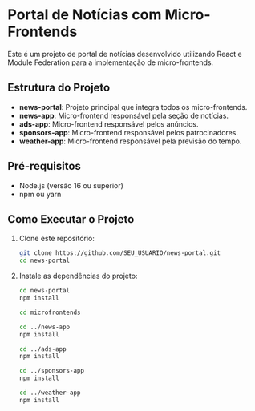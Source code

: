 # Portal de Notícias com Micro-Frontends

Este é um projeto de portal de notícias desenvolvido utilizando React e Module Federation para a implementação de micro-frontends.

## Estrutura do Projeto

- **news-portal**: Projeto principal que integra todos os micro-frontends.
- **news-app**: Micro-frontend responsável pela seção de notícias.
- **ads-app**: Micro-frontend responsável pelos anúncios.
- **sponsors-app**: Micro-frontend responsável pelos patrocinadores.
- **weather-app**: Micro-frontend responsável pela previsão do tempo.

## Pré-requisitos

- Node.js (versão 16 ou superior)
- npm ou yarn

## Como Executar o Projeto

1. Clone este repositório:
   ```bash
   git clone https://github.com/SEU_USUARIO/news-portal.git
   cd news-portal

2. Instale as dependências do projeto:
   ```bash
   cd news-portal
   npm install

   cd microfrontends
   
   cd ../news-app
   npm install
   
   cd ../ads-app
   npm install
   
   cd ../sponsors-app
   npm install
   
   cd ../weather-app
   npm install
